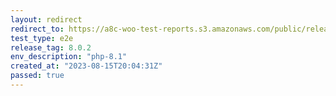 ```yaml
---
layout: redirect
redirect_to: https://a8c-woo-test-reports.s3.amazonaws.com/public/release/8.0.2/php-8.1/e2e/index.html
test_type: e2e
release_tag: 8.0.2
env_description: "php-8.1"
created_at: "2023-08-15T20:04:31Z"
passed: true
---
```

